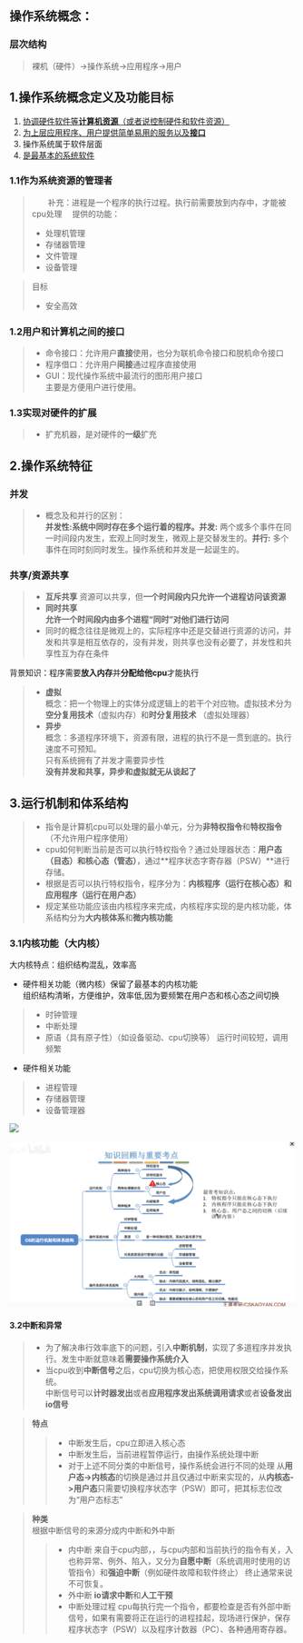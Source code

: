 ## 操作系统概念：
### 层次结构
>裸机（硬件）->操作系统->应用程序->用户

1.操作系统概念定义及功能目标
-
1. [协调硬件软件等**计算机资源**（或者说控制硬件和软件资源）](#jump1.1)
2. [为上层应用程序、用户提供简单易用的服务以及**接口**](#jump1.2)
3. 操作系统属于软件层面
1. [是最基本的系统软件](#jump1.3)

### <span id="jump1.1">1.1作为系统资源的管理者</span>
> &emsp;&emsp;补充：进程是一个程序的执行过程。执行前需要放到内存中，才能被cpu处理
> &emsp;提供的功能：
>- 处理机管理
>- 存储器管理
>- 文件管理
>- 设备管理

> 目标
>- 安全高效
### <span id="jump1.2">1.2用户和计算机之间的接口</span>
>* 命令接口：允许用户**直接**使用，也分为联机命令接口和脱机命令接口
>* 程序借口：允许用户**间接**通过程序直接使用
>* GUI：现代操作系统中最流行的图形用户接口  
主要是方便用户进行使用。  
### <span id="jump1.3">1.3实现对硬件的扩展</span>  
>* 扩充机器，是对硬件的**一级**扩充    

2.操作系统特征
-  
### 并发
>* 概念及和并行的区别：  
**并发性:系统中同时存在多个运行着的程序。并发:** 两个或多个事件在同一时间段内发生，宏观上同时发生，微观上是交替发生的。**并行:** 多个事件在同时刻同时发生。操作系统和并发是一起诞生的。
### 共享/资源共享
>* **互斥共享**
资源可以共享，但**一个时间段内只允许一个进程访问该资源**
>* **同时共享**  
**允许一个时间段内由多个进程“同时”对他们进行访问**  
>* 同时的概念往往是微观上的，实际程序中还是交替进行资源的访问，并发和共享是相互依存的，没有并发，则共享也没有必要了，并发性和共享性互为存在条件  

背景知识：程序需要**放入内存**并**分配给他cpu**才能执行
>* **虚拟**  
概念：把一个物理上的实体分成逻辑上的若干个对应物。虚拟技术分为**空分复用技术**（虚拟内存）和**时分复用技术** （虚拟处理器） 
>* **异步**  
概念：多道程序环境下，资源有限，进程的执行不是一贯到底的。执行速度不可预知。  
只有系统拥有了并发才需要异步性  
**没有并发和共享，异步和虚拟就无从谈起了**   

3.运行机制和体系结构
-
>* 指令是计算机cpu可以处理的最小单元，分为**非特权指令**和**特权指令**（不允许用户程序使用）  
>* cpu如何判断当前是否可以执行特权指令？通过处理器状态：**用户态（目态）**和**核心态（管态）**，通过**程序状态字寄存器（PSW）**进行存储。
>* 根据是否可以执行特权指令，程序分为：**内核程序（运行在核心态）**和**应用程序（运行在用户态）**  
>* 规定某些功能应该由内核程序来完成，内核程序实现的是内核功能，体系结构分为**大内核体系**和**微内核功能**
### 3.1内核功能（大内核）
大内核特点：组织结构混乱，效率高
* 硬件相关功能（微内核）保留了最基本的内核功能  
组织结构清晰，方便维护，效率低,因为要频繁在用户态和核心态之间切换
>* 时钟管理  
>* 中断处理
>* 原语（具有原子性）（如设备驱动、cpu切换等）
运行时间较短，调用频繁
* 硬件相关功能
>* 进程管理
>* 存储器管理
>* 设备管理器  

![]("https://github.com/2500664779/OperationSystem/raw/master/studyReview/pictures/1.3.jpg")

![](pictures/1.3.jpg)

#### 3.2中断和异常  
>* 为了解决串行效率底下的问题，引入**中断机制**，实现了多道程序并发执行。发生中断就意味着**需要操作系统介入**
>* 当cpu收到**中断信号**之后，cpu切换为核心态，把使用权限交给操作系统。  
> 中断信号可以**计时器发出**或者**应用程序发出系统调用请求**或者**设备发出io信号**

> **特点**
>>* 中断发生后，cpu立即进入核心态
>>* 中断发生后，当前进程暂停运行，由操作系统处理中断
>>* 对于上述不同分类的中断信号，操作系统会进行不同的处理
>> 从**用户态->内核态**的切换是通过并且仅通过中断来实现的，从**内核态->用户态**只需要切换程序状态字（PSW）即可，把其标志位改为“用户态标志”

> **种类**  
根据中断信号的来源分成内中断和外中断
>>* 内中断
>> 来自于cpu内部，，与cpu内部和当前执行的指令有关，入也称异常、例外、陷入，又分为**自愿中断**（系统调用时使用的访管指令）和**强迫中断**（例如硬件故障和软件终止）
终止通常来说不可恢复。
>>* 外中断
>> **io请求中断**和**人工干预**  
>>* 中断处理过程
cpu每执行完一个指令，都要检查是否有外部中断信号，如果有需要将正在运行的进程挂起，现场进行保护，保存程序状态字（PSW）以及程序计数器（PC）、各种通用寄存器。
![]()